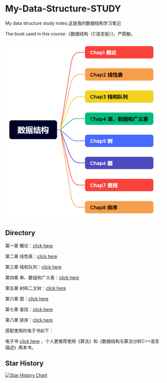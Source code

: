 # My-Data-Structure-STUDY
My data structure study notes.这是我的数据结构学习笔记

The book used in this course:《数据结构（C语言版）》，严蔚敏。

![Data Structure](https://github.com/pluckypioneer/My-Data-Structure-STUDY/blob/main/NOTES/pictures/%E5%B1%8F%E5%B9%95%E6%88%AA%E5%9B%BE%202025-05-23%20165737.png)

## Directory

第一章 概论：[click here](https://github.com/pluckypioneer/My-Data-Structure-STUDY/blob/main/NOTES/%E6%A6%82%E8%AE%BA%20.pdf)

第二章 线性表：[click here](https://github.com/pluckypioneer/My-Data-Structure-STUDY/blob/main/NOTES/%E7%BA%BF%E6%80%A7%E8%A1%A8.pdf)

第三章 栈和队列：[click here](https://github.com/pluckypioneer/My-Data-Structure-STUDY/blob/main/NOTES/%E6%A0%88%E5%92%8C%E9%98%9F%E5%88%97.pdf)

第四章 串、数组和广义表：[click here](https://github.com/pluckypioneer/My-Data-Structure-STUDY/blob/main/NOTES/%E4%B8%B2%E3%80%81%E6%95%B0%E7%BB%84%E3%80%81%E5%B9%BF%E4%B9%89%E8%A1%A8.pdf)

第五章 树和二叉树：[click here](https://github.com/pluckypioneer/My-Data-Structure-STUDY/blob/main/NOTES/%E6%A0%91%E5%92%8C%E4%BA%8C%E5%8F%89%E6%A0%91.pdf)

第六章 图：[click here](https://github.com/pluckypioneer/My-Data-Structure-STUDY/blob/main/NOTES/%E5%9B%BE.pdf)

第七章 查找：[click here](https://github.com/pluckypioneer/My-Data-Structure-STUDY/blob/main/NOTES/%E6%9F%A5%E6%89%BE.pdf)

第八章 排序：[click here](https://github.com/pluckypioneer/My-Data-Structure-STUDY/blob/main/NOTES/%E6%8E%92%E5%BA%8F.pdf)

搭配使用的电子书如下：

电子书 [click here](https://github.com/pluckypioneer/My-Data-Structure-STUDY/blob/main/E-Books%E7%94%B5%E5%AD%90%E4%B9%A6/book_List.md) ，个人更推荐使用《算法》和《数据结构与算法分析C++语言描述》两本书。

## Star History

[![Star History Chart](https://api.star-history.com/svg?repos=pluckypioneer/My-Data-Structure-STUDY&type=Date)](https://www.star-history.com/#pluckypioneer/My-Data-Structure-STUDY&Date)
